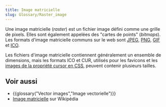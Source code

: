 ```yaml
---
title: Image matricielle
slug: Glossary/Raster_image
---
```


Une image matricielle (_raster_) est un fichier image défini comme une grille de pixels. Elles sont également appelées des "cartes de points" (_bitmaps_). Les formats d'image matricielle communs sur le web sont [JPEG](/fr/docs/Glossary/jpeg), [PNG](/fr/docs/Glossary/PNG), [GIF](/fr/docs/Glossary/gif) et [ICO](<https://en.wikipedia.org/wiki/ICO_(file_format)>).

Les fichiers d'image matricielle contiennent généralement un ensemble de dimensions, mais les formats ICO et CUR, utilisés pour les favicons et les [images de la propriété cursor en CSS](/fr/docs/Web/CSS/cursor), peuvent contenir plusieurs tailles.

## Voir aussi

- {{glossary("Vector images","Image vectorielle")}}
- [Image matricielle](https://fr.wikipedia.org/wiki/Image_matricielle) sur Wikipédia
